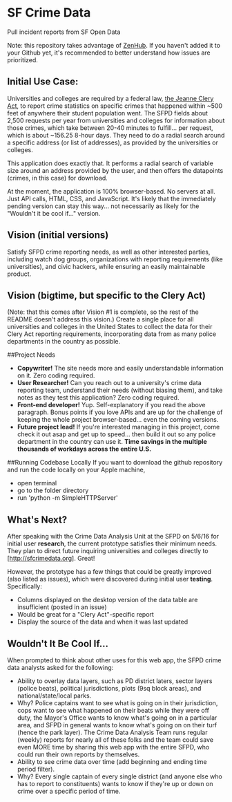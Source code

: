 # SF Crime Data
Pull incident reports from SF Open Data

Note: this repository takes advantage of [ZenHub](https://www.zenhub.io/). If you haven't added it to your Github yet, it's recommended to better understand how issues are prioritized.

## Initial Use Case:
Universities and colleges are required by a federal law, [the Jeanne Clery Act](http://clerycenter.org/summary-jeanne-clery-act), to report crime statistics on specific crimes that happened within ~500 feet of anywhere their student population went. The SFPD fields about 2,500 requests per year from universities and colleges for information about those crimes, which take between 20-40 minutes to fulfill... per request, which is about ~156.25 8-hour days. They need to do a radial search around a specific address (or list of addresses), as provided by the universities or colleges.

This application does exactly that. It performs a radial search of variable size around an address provided by the user, and then offers the datapoints (crimes, in this case) for download.

At the moment, the application is 100% browser-based. No servers at all. Just API calls, HTML, CSS, and JavaScript. It's likely that the immediately pending version can stay this way... not necessarily as likely for the "Wouldn't it be cool if..." version.


## Vision (initial versions)
Satisfy SFPD crime reporting needs, as well as other interested parties, including watch dog groups, organizations with reporting requirements (like universities), and civic hackers, while ensuring an easily maintainable product.

## Vision (bigtime, but specific to the Clery Act)
(Note: that this comes after Vision #1 is complete, so the rest of the README doesn't address this vision.)
Create a single place for all universities and colleges in the United States to collect the data for their Clery Act reporting requirements, incorporating data from as many police departments in the country as possible.


##Project Needs
 - **Copywriter!** The site needs more and easily understandable information on it. Zero coding required.
 - **User Researcher!** Can you reach out to a university's crime data reporting team, understand their needs (without biasing them), and take notes as they test this application? Zero coding required.
 - **Front-end developer!** Yup. Self-explanatory if you read the above paragraph. Bonus points if you love APIs and are up for the challenge of keeping the whole project browser-based... even the coming versions.
 - **Future project lead!** If you're interested managing in this project, come check it out asap and get up to speed... then build it out so any police department in the country can use it. **Time savings in the multiple thousands of workdays across the entire U.S.**

##Running Codebase Locally
If you want to download the github repository and run the code locally on your Apple machine,
- open terminal
- go to the folder directory 
- run 'python -m SimpleHTTPServer'

## What's Next?
After speaking with the Crime Data Analysis Unit at the SFPD on 5/6/16 for initial user **research**, the current prototype satisfies their minimum needs. They plan to direct future inquiring universities and colleges directly to [http://sfcrimedata.org]. Great!

However, the prototype has a few things that could be greatly improved (also listed as issues), which were discovered during initial user **testing**. Specifically:
* Columns displayed on the desktop version of the data table are insufficient (posted in an issue)
* Would be great for a "Clery Act"-specific report
* Display the source of the data and when it was last updated


## Wouldn't It Be Cool If...
When prompted to think about other uses for this web app, the SFPD crime data analysts asked for the following:
* Ability to overlay data layers, such as PD district laters, sector layers (police beats), political jurisdictions, plots (9sq block areas), and national/state/local parks. 
* Why? Police captains want to see what is going on in their jurisdiction, cops want to see what happened on their beats while they were off duty, the Mayor's Office wants to know what's going on in a particular area, and SFPD in general wants to know what's going on on their turf (hence the park layer). The Crime Data Analysis Team runs regular (weekly) reports for nearly all of these folks and the team could save even MORE time by sharing this web app with the entire SFPD, who could run their own reports by themselves.
* Ability to see crime data over time (add beginning and ending time period filter).
* Why? Every single captain of every single district (and anyone else who has to report to constituents) wants to know if they're up or down on crime over a specific period of time. 
